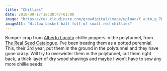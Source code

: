 ```yaml
---
title: "Chillies"
date: 2018-09-17T10:38:47+01:00
image: "https://res.cloudinary.com/growdigital/image/upload/f_auto,q_70,w_736/v1544352559/chillies-44722319261.jpg"
imageAlt: "Willow basket half full of small red chillies"
---
```


Bumper crop from [Alberto Locoto](http://www.realseeds.co.uk/hotpeppers.html) chillie peppers in the polytunnel, from [The Real Seed Catalogue](http://www.realseeds.co.uk). I’ve been treating them as a potted perennial. This, their 3rd year, put them in the ground in the polytunnel and they have gone crazy. Will try to overwinter them in the polytunnel, cut them right back, a thick layer of dry wood shavings and maybe I won’t have to sow any more chillie seeds!
